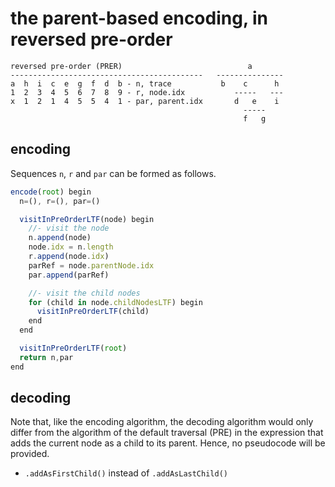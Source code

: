 
<!-- ======================================================================= -->
# the parent-based encoding, in reversed pre-order

```
reversed pre-order (PRER)                            a
-------------------------------------------   ---------------
a  h  i  c  e  g  f  d  b - n, trace           b    c      h
1  2  3  4  5  6  7  8  9 - r, node.idx           -----   ---
x  1  2  1  4  5  5  4  1 - par, parent.idx       d   e    i
                                                    -----
                                                    f   g
```

<!-- ======================================================================= -->
## encoding

Sequences `n`, `r` and `par` can be formed as follows.

```js
encode(root) begin
  n=(), r=(), par=()

  visitInPreOrderLTF(node) begin
    //- visit the node
    n.append(node)
    node.idx = n.length
    r.append(node.idx)
    parRef = node.parentNode.idx
    par.append(parRef)

    //- visit the child nodes
    for (child in node.childNodesLTF) begin
      visitInPreOrderLTF(child)
    end
  end

  visitInPreOrderLTF(root)
  return n,par
end
```

<!-- ======================================================================= -->
## decoding

Note that, like the encoding algorithm, the decoding algorithm would only
differ from the algorithm of the default traversal (PRE) in the expression
that adds the current node as a child to its parent. Hence, no pseudocode
will be provided.

* `.addAsFirstChild()` instead of `.addAsLastChild()`
